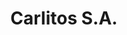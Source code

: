 ---
title: "Carlitos S.A."
url: /ciudad-autonoma-de-buenos-aires/carlitos-s-a/
shop: Autowerkstatt
---